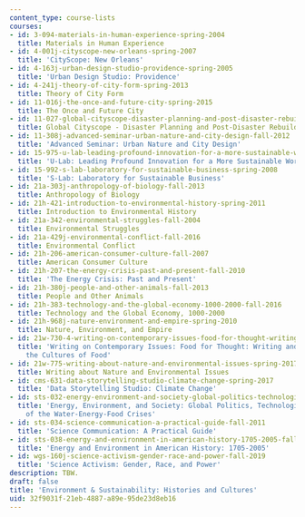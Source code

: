 ```yaml
---
content_type: course-lists
courses:
- id: 3-094-materials-in-human-experience-spring-2004
  title: Materials in Human Experience
- id: 4-001j-cityscope-new-orleans-spring-2007
  title: 'CityScope: New Orleans'
- id: 4-163j-urban-design-studio-providence-spring-2005
  title: 'Urban Design Studio: Providence'
- id: 4-241j-theory-of-city-form-spring-2013
  title: Theory of City Form
- id: 11-016j-the-once-and-future-city-spring-2015
  title: The Once and Future City
- id: 11-027-global-cityscope-disaster-planning-and-post-disaster-rebuilding-and-recovery-spring-2017
  title: Global Cityscope - Disaster Planning and Post-Disaster Rebuilding and Recovery
- id: 11-308j-advanced-seminar-urban-nature-and-city-design-fall-2012
  title: 'Advanced Seminar: Urban Nature and City Design'
- id: 15-975-u-lab-leading-profound-innovation-for-a-more-sustainable-world-fall-2010
  title: 'U-Lab: Leading Profound Innovation for a More Sustainable World'
- id: 15-992-s-lab-laboratory-for-sustainable-business-spring-2008
  title: 'S-Lab: Laboratory for Sustainable Business'
- id: 21a-303j-anthropology-of-biology-fall-2013
  title: Anthropology of Biology
- id: 21h-421-introduction-to-environmental-history-spring-2011
  title: Introduction to Environmental History
- id: 21a-342-environmental-struggles-fall-2004
  title: Environmental Struggles
- id: 21a-429j-environmental-conflict-fall-2016
  title: Environmental Conflict
- id: 21h-206-american-consumer-culture-fall-2007
  title: American Consumer Culture
- id: 21h-207-the-energy-crisis-past-and-present-fall-2010
  title: 'The Energy Crisis: Past and Present'
- id: 21h-380j-people-and-other-animals-fall-2013
  title: People and Other Animals
- id: 21h-383-technology-and-the-global-economy-1000-2000-fall-2016
  title: Technology and the Global Economy, 1000-2000
- id: 21h-968j-nature-environment-and-empire-spring-2010
  title: Nature, Environment, and Empire
- id: 21w-730-4-writing-on-contemporary-issues-food-for-thought-writing-and-reading-about-the-cultures-of-food-fall-2008
  title: 'Writing on Contemporary Issues: Food for Thought: Writing and Reading about
    the Cultures of Food'
- id: 21w-775-writing-about-nature-and-environmental-issues-spring-2017
  title: Writing about Nature and Environmental Issues
- id: cms-631-data-storytelling-studio-climate-change-spring-2017
  title: 'Data Storytelling Studio: Climate Change'
- id: sts-032-energy-environment-and-society-global-politics-technologies-and-ecologies-of-the-water-energy-food-crises-spring-2018
  title: 'Energy, Environment, and Society: Global Politics, Technologies, and Ecologies
    of the Water-Energy-Food Crises'
- id: sts-034-science-communication-a-practical-guide-fall-2011
  title: 'Science Communication: A Practical Guide'
- id: sts-038-energy-and-environment-in-american-history-1705-2005-fall-2006
  title: 'Energy and Environment in American History: 1705-2005'
- id: wgs-160j-science-activism-gender-race-and-power-fall-2019
  title: 'Science Activism: Gender, Race, and Power'
description: TBW.
draft: false
title: 'Environment & Sustainability: Histories and Cultures'
uid: 32f9031f-21eb-4887-a89e-95de23d8eb16
---
```


